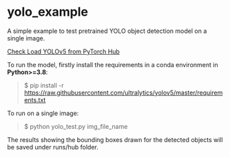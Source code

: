 # yolo_example

A simple example to test pretrained YOLO object detection model on a single image.

[Check Load YOLOv5 from PyTorch Hub](https://github.com/ultralytics/yolov5/issues/36)

To run the model, firstly install the requirements in a conda environment in **Python>=3.8**:

> $ pip install -r https://raw.githubusercontent.com/ultralytics/yolov5/master/requirements.txt

To run on a single image:
> $ python yolo_test.py img_file_name

The results showing the bounding boxes drawn for the detected objects will be saved under runs/hub folder.
